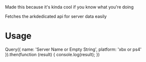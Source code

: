 Made this because it's kinda cool if you know what you're doing

Fetches the arkdedicated api for server data easily

# Usage

Query({
    name: 'Server Name or Empty String',
    platform: 'xbx or ps4' 
}).then(function (result) { 
    console.log(result); 
})